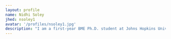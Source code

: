 ```yaml
---
layout: profile
name: Nidhi Soley
jhed: nsoley1
avatar: '/profiles/nsoley1.jpg'
description: "I am a first-year BME Ph.D. student at Johns Hopkins University. My research interest lies at the intersection of ML, digital health, & precision medicine. In my free time, I enjoy painting."
---
```


